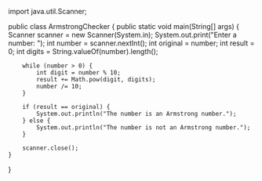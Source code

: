import java.util.Scanner;

public class ArmstrongChecker {
    public static void main(String[] args) {
        Scanner scanner = new Scanner(System.in);
        System.out.print("Enter a number: ");
        int number = scanner.nextInt();
        int original = number;
        int result = 0;
        int digits = String.valueOf(number).length();

        while (number > 0) {
            int digit = number % 10;
            result += Math.pow(digit, digits);
            number /= 10;
        }

        if (result == original) {
            System.out.println("The number is an Armstrong number.");
        } else {
            System.out.println("The number is not an Armstrong number.");
        }

        scanner.close();
    }
}
